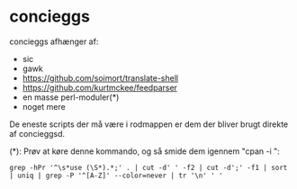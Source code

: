 # concieggs

concieggs afhænger af:

  + sic
  + gawk
  + https://github.com/soimort/translate-shell
  + https://github.com/kurtmckee/feedparser
  + en masse perl-moduler(\*)
  + noget mere

De eneste scripts der må være i rodmappen er dem der bliver brugt direkte af
concieggsd.

(\*): Prøv at køre denne kommando, og så smide dem igennem "cpan -i <moduler>":

```
grep -hPr '^\s*use (\S*).*;' . | cut -d' ' -f2 | cut -d';' -f1 | sort | uniq | grep -P '^[A-Z]' --color=never | tr '\n' ' '
```
